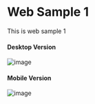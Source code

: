 # Web Sample 1
This is web sample 1

#### Desktop Version ####
![image](https://user-images.githubusercontent.com/24660683/63548210-c6a44300-c4fb-11e9-8ce1-90e87b1ca800.PNG)


#### Mobile Version ####
![image](https://user-images.githubusercontent.com/24660683/63548251-dc196d00-c4fb-11e9-9b1c-f822231c7a79.PNG)
